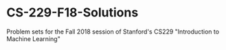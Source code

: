 # CS-229-F18-Solutions
Problem sets for the Fall 2018 session of Stanford's CS229 "Introduction to Machine Learning" 
